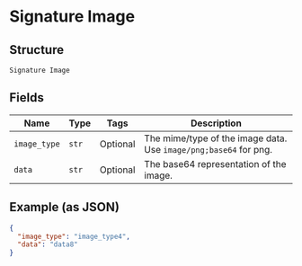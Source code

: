 
# Signature Image

## Structure

`Signature Image`

## Fields

| Name | Type | Tags | Description |
|  --- | --- | --- | --- |
| `image_type` | `str` | Optional | The mime/type of the image data.<br>Use `image/png;base64` for png. |
| `data` | `str` | Optional | The base64 representation of the image. |

## Example (as JSON)

```json
{
  "image_type": "image_type4",
  "data": "data8"
}
```

